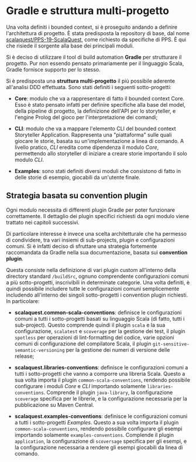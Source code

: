 # Gradle e struttura multi-progetto

Una volta definiti i bounded context, si è proseguito andando a definire
l'architettura di progetto. È stata predisposta la repository di base, dal nome
[scalaquest/PPS-19-ScalaQuest](https://github.com/scalaquest/PPS-19-ScalaQuest),
come richiesto da specifiche di PPS. È qui che risiede il sorgente alla base dei
principali moduli.

Si è deciso di utilizzare il tool di build automation **Gradle** per strutturare
il progetto. Pur non essendo pensato primariamente per il linguaggio Scala,
Gradle fornisce supporto per lo stesso.

Si è predisposta una **struttura multi-progetto** il più possibile aderente
all'analisi DDD effettuata. Sono stati definiti i seguenti sotto-progetti:

- **Core**: modulo che va a rappresentare di fatto il bounded context Core. Esso
  è stato pensato infatti per definire specifiche alla base del model, della
  pipeline di progetto, la definizione dell'API per lo storyteller, e l'engine
  Prolog del gioco per l'interpretazione dei comandi;

- **CLI**: modulo che va a mappare l'elemento CLI del bounded context
  Storyteller Application. Rappresenta una "piattaforma" sulle quali giocare le
  storie, basata su un'implementazione a linea di comando. A livello pratico,
  _CLI_ eredita come dipendenza il modulo _Core_, permettendo allo storyteller
  di iniziare a creare storie importando il solo modulo _CLI_.

- **Examples**: sono stati definiti diversi moduli che consistono di fatto in
  delle storie di esempio, giocabili da un'utente finale.

## Strategia basata su convention plugin

Ogni modulo necessita di differenti plugin Gradle per poter funzionare
correttamente. Il dettaglio dei plugin specifici richiesti da ogni modulo viene
trattato nei capitoli successivi.

Di particolare interesse è invece una scelta architetturale che ha permesso di
condividere, tra vari insiemi di sub-projects, plugin e configurazioni comuni.
Si è infatti deciso di sfruttare una strategia fortemente raccomandata da Gradle
nella sua documentazione, basata sui **convention plugin**.

Questa consiste nella definizione di vari plugin custom all'interno della
directory standard `/buildSrc`, ognuno comprendente configurazioni comuni a più
sotto-progetti, inscrivibili in determinate categorie. Una volta definiti, è
quindi possibile includere tutte le configurazioni comuni semplicemente
includendo all'interno dei singoli sotto-progetti i convention plugin richiesti.
In particolare:

- **scalaquest.common-scala-conventions**: definisce le configurazioni comuni a
  tutti i sotto-progetti basati su linguaggio Scala (di fatto, tutti i
  sub-project). Questo comprende quindi il plugin `scala` e la sua
  configurazione, `scalatest` e `scoverage` per la gestione dei test, il plugin
  `spotless` per operazioni di lint-formatting del codice, varie opzioni comuni
  di configurazione del compilatore Scala, il plugin
  `git-sensitive-semantic-versioning` per la gestione dei numeri di versione
  delle release;

- **scalaquest.libraries-conventions**: definisce le configurazioni comuni a
  tutti i sotto-progetti che vanno a comporre una libreria Scala. Questo a sua
  volta importa il plugin `common-scala-conventions`, rendendo possibile
  configurare i moduli _Core_ e _CLI_ importando solamente
  `libraries-conventions`. Comprende il plugin `java-library`, la configurazione
  `scoverage` specifica per le librerie, e la configurazione necessaria per la
  pubblicazione su Maven Central.

- **scalaquest.examples-conventions**: definisce le configurazioni comuni a
  tutti i sotto-progetti _Examples_. Questo a sua volta importa il plugin
  `common-scala-conventions`, rendendo possibile configurare gli esempi
  importando solamente `examples-conventions`. Complende il plugin
  `application`, la configurazione di `scoversage` specifica per gli esempi, e
  la configurazione necessaria a rendere gli esempi giocabili da linea di
  comando.
